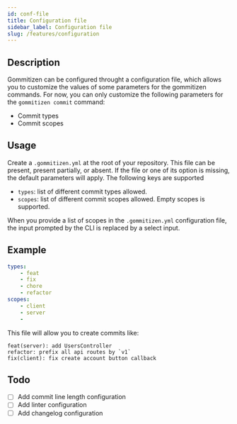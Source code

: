 ```yaml
---
id: conf-file
title: Configuration file
sidebar_label: Configuration file
slug: /features/configuration
---
```


## Description

Gommitizen can be configured throught a configuration file, which allows you to customize the values of some parameters for the gommitizen commands. For now, you can only customize the following parameters for the `gommitizen commit` command:

- Commit types
- Commit scopes

## Usage

Create a `.gommitizen.yml` at the root of your repository. This file can be present, present partially, or absent. If the file or one of its option is missing, the default parameters will apply. The following keys are supported

- `types`: list of different commit types allowed.
- `scopes`: list of different commit scopes allowed. Empty scopes is supported.

When you provide a list of scopes in the `.gommitizen.yml` configuration file, the input prompted by the CLI is replaced by a select input.

## Example

```yaml
types:
    - feat
    - fix
    - chore
    - refactor
scopes:
    - client
    - server
    - 
```

This file will allow you to create commits like:

```
feat(server): add UsersController
refactor: prefix all api routes by `v1`
fix(client): fix create account button callback 
```

## Todo

- [ ] Add commit line length configuration
- [ ] Add linter configuration
- [ ] Add changelog configuration